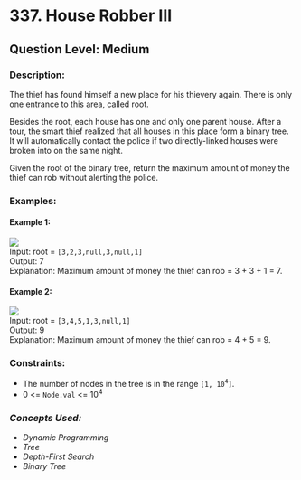 # 337. House Robber III
## Question Level: Medium
### Description:
The thief has found himself a new place for his thievery again. There is only one entrance to this area, called root.

Besides the root, each house has one and only one parent house. After a tour, the smart thief realized that all houses in this place form a binary tree. It will automatically contact the police if two directly-linked houses were broken into on the same night.

Given the root of the binary tree, return the maximum amount of money the thief can rob without alerting the police.

### Examples:
#### Example 1:

<img src="https://assets.leetcode.com/uploads/2021/03/10/rob1-tree.jpg"><br>
Input: root = `[3,2,3,null,3,null,1]`  
Output: 7  
Explanation: Maximum amount of money the thief can rob = 3 + 3 + 1 = 7.  
#### Example 2:

<img src="https://assets.leetcode.com/uploads/2021/03/10/rob2-tree.jpg"><br>
Input: root = `[3,4,5,1,3,null,1]`  
Output: 9  
Explanation: Maximum amount of money the thief can rob = 4 + 5 = 9.  

### Constraints:

- The number of nodes in the tree is in the range `[1, 10`<sup>`4`</sup>`]`.
- 0 <= `Node.val` <= 10<sup>4</sup>

### <i>Concepts Used:
- Dynamic Programming
- Tree
- Depth-First Search
- Binary Tree</i>